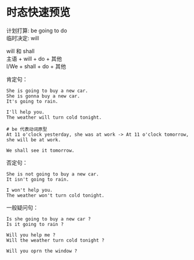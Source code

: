 # 时态快速预览

计划打算: be going to do \
临时决定: will

will 和 shall \
主语 + will + do + 其他 \
I/We + shall + do + 其他


肯定句：
```text
She is going to buy a new car.
She is gonna buy a new car.
It's going to rain.

I'll help you.
The weather will turn cold tonight.

# be 代表动词原型
At 11 o'clock yesterday, she was at work -> At 11 o'clock tomorrow, she will be at work.

We shall see it tomorrow.
```


否定句：
```text
She is not going to buy a new car.
It isn't going to rain.

I won't help you.
The weather won't turn cold tonight.
```


一般疑问句：
```text
Is she going to buy a new car ?
Is it going to rain ?

Will you help me ?
Will the weather turn cold tonight ?

Will you oprn the window ?
```